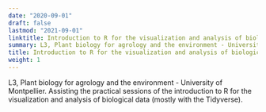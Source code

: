 ```yaml
---
date: "2020-09-01"
draft: false
lastmod: "2021-09-01"
linktitle: Introduction to R for the visualization and analysis of biological data
summary: L3, Plant biology for agrology and the environment - University of Montpellier
title: Introduction to R for the visualization and analysis of biological data
weight: 1
---
```


L3, Plant biology for agrology and the environment - University of Montpellier. Assisting the practical sessions of the introduction to R for the visualization and analysis of biological data (mostly with the Tidyverse).



